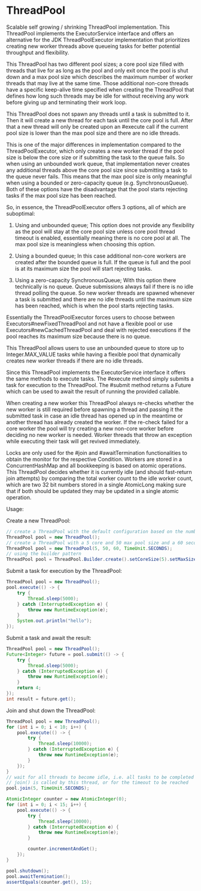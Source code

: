 # ThreadPool

Scalable self growing / shrinking ThreadPool implementation. This ThreadPool implements the ExecutorService
interface and offers an alternative for the JDK ThreadPoolExecutor implementation that prioritizes creating new worker
threads above queueing tasks for better potential throughput and flexibility.

This ThreadPool has two different pool sizes; a core pool size filled with threads that live for as long as the pool
and only exit once the pool is shut down and a max pool size which describes the maximum number of worker threads
that may live at the same time. Those additional non-core threads have a specific keep-alive time specified when
creating the ThreadPool that defines how long such threads may be idle for without receiving any work before giving
up and terminating their work loop.

This ThreadPool does not spawn any threads until a task is submitted to it. Then it will create a new thread for each
task until the core pool is full. After that a new thread will only be created upon an #execute call
if the current pool size is lower than the max pool size and there are no idle threads.

This is one of the major differences in implementation compared to the ThreadPoolExecutor, which only creates a new worker
thread if the pool size is below the core size or if submitting the task to the queue fails. So when using an unbounded
work queue, that implementation never creates any additional threads above the core pool size since submitting a task to
the queue never fails. This means that the max pool size is only meaningful when using a bounded or zero-capacity queue
(e.g. SynchronousQueue). Both of these options have the disadvantage that the pool starts rejecting tasks if the max pool
size has been reached.

So, in essence, the ThreadPoolExecutor offers 3 options, all of which are suboptimal:

1. Using and unbounded queue; This option does not provide any flexibility as the pool will stay at the core pool size
unless core pool thread timeout is enabled, essentially meaning there is no core pool at all. The max pool size is
meaningless when choosing this option.

2. Using a bounded queue; In this case additional non-core workers are created after the bounded queue is full. If
the queue is full and the pool is at its maximum size the pool will start rejecting tasks.

3. Using a zero-capacity SynchronousQueue; With this option there technically is no queue.
Queue submissions always fail if there is no idle thread polling the queue. So new worker threads are spawned whenever
a task is submitted and there are no idle threads until the maximum size has been reached, which is when the pool
starts rejecting tasks.

Essentially the ThreadPoolExecutor forces users to choose between Executors#newFixedThreadPool
and not have a flexible pool or use Executors#newCachedThreadPool and deal with rejected executions if the
pool reaches its maximum size because there is no queue.

This ThreadPool allows users to use an unbounded queue to store up to Integer.MAX_VALUE tasks while having a
flexible pool that dynamically creates new worker threads if there are no idle threads.

Since this ThreadPool implements the ExecutorService interface it offers the same methods to execute tasks.
The #execute method simply submits a task for execution to the ThreadPool. The #submit method returns a Future which
can be used to await the result of running the provided callable.

When creating a new worker this ThreadPool always re-checks whether the new worker is still required before spawning
a thread and passing it the submitted task in case an idle thread has opened up in the meantime or another thread has
already created the worker. If the re-check failed for a core worker the pool will try creating a new non-core worker
before deciding no new worker is needed. Worker threads that throw an exception while executing their task will get
revived immediately.

Locks are only used for the #join and #awaitTermination functionalities to obtain the monitor for
the respective Condition. Workers are stored in a ConcurrentHashMap and all bookkeeping is based on
atomic operations. This ThreadPool decides whether it is currently idle (and should fast-return join attempts) by
comparing the total worker count to the idle worker count, which are two 32 bit numbers stored in a single AtomicLong
making sure that if both should be updated they may be updated in a single atomic operation.

Usage:

Create a new ThreadPool:

```java
// create a ThreadPool with the default configuration based on the number of CPUs
ThreadPool pool = new ThreadPool();
// create a ThreadPool with a 5 core and 50 max pool size and a 60 second keep alive time for non-core workers
ThreadPool pool = new ThreadPool(5, 50, 60, TimeUnit.SECONDS);
// using the builder pattern
ThreadPool pool = ThreadPool.Builder.create().setCoreSize(5).setMaxSize(50).build();
```
<p>
Submit a task for execution by the ThreadPool:

```java
ThreadPool pool = new ThreadPool();
pool.execute(() -> {
    try {
        Thread.sleep(5000);
    } catch (InterruptedException e) {
        throw new RuntimeException(e);
    }
    System.out.println("hello");
});
```
<p>
Submit a task and await the result:

```java
ThreadPool pool = new ThreadPool();
Future<Integer> future = pool.submit(() -> {
    try {
        Thread.sleep(5000);
    } catch (InterruptedException e) {
        throw new RuntimeException(e);
    }
    return 4;
});
int result = future.get();
```
<p>
Join and shut down the ThreadPool:

```java
ThreadPool pool = new ThreadPool();
for (int i = 0; i < 10; i++) {
    pool.execute(() -> {
        try {
            Thread.sleep(10000);
        } catch (InterruptedException e) {
            throw new RuntimeException(e);
        }
    });
}
// wait for all threads to become idle, i.e. all tasks to be completed including tasks added by other threads after
// join() is called by this thread, or for the timeout to be reached
pool.join(5, TimeUnit.SECONDS);

AtomicInteger counter = new AtomicInteger(0);
for (int i = 0; i < 15; i++) {
    pool.execute(() -> {
        try {
            Thread.sleep(10000);
        } catch (InterruptedException e) {
            throw new RuntimeException(e);
        }

        counter.incrementAndGet();
    });
}

pool.shutdown();
pool.awaitTermination();
assertEquals(counter.get(), 15);
```
